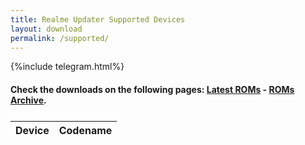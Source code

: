 ```yaml
---
title: Realme Updater Supported Devices
layout: download
permalink: /supported/
---
```

{%include telegram.html%}

#### Check the downloads on the following pages: [Latest ROMs](/downloads/latest/) - [ROMs Archive](/downloads/archive/).
<div class="table-responsive-md" style="margin-top: 25px;">
    <table id="supported" class="display dt-responsive nowrap compact table table-striped table-hover table-sm">
        <thead class="thead-dark">
            <tr>
                <th data-ref="device">Device</th>
                <th data-ref="codename">Codename</th>
            </tr>
        </thead>
        <script>loadSupportedDevices()</script>
    </table>
</div>